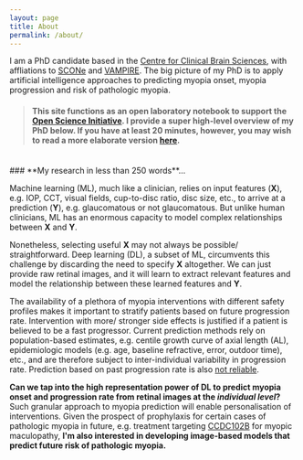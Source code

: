 ```yaml
---
layout: page
title: About
permalink: /about/
---
```


I am a PhD candidate based in the [Centre for Clinical Brain Sciences](https://www.ed.ac.uk/clinical-brain-sciences), with affliations to [SCONe](https://www.ed.ac.uk/clinical-sciences/ophthalmology/scone/about-scone) and [VAMPIRE](https://vampire.computing.dundee.ac.uk). The big picture of my PhD 
is to apply artificial intelligence approaches to predicting myopia onset, myopia progression and risk of pathologic myopia. 

> #### This site functions as an open laboratory notebook to support the [Open Science Initiative](https://en.wikipedia.org/wiki/Open_science). I provide a super high-level overview of my PhD below. If you have at least 20 minutes, however, you may wish to read a more elaborate version [here](https://github.com/fyii200/fyii200.github.io).

<br/>
### **My research in less than 250 words**...

Machine learning (ML), much like a clinician, relies on input features (**X**), e.g. IOP, CCT, visual fields, cup-to-disc ratio, disc size, etc., to arrive at a prediction (**Y**), e.g. glaucomatous or not glaucomatous. But unlike human clinicians, ML has an enormous capacity to model complex relationships between **X** and **Y**.

Nonetheless, selecting useful **X** may not always be possible/ straightforward. Deep learning (DL), a subset of ML, circumvents this challenge by discarding the need to specify **X** altogether. We can just provide raw retinal images, and it will learn to extract relevant features and model the relationship between these learned features and **Y**.

The availability of a plethora of myopia interventions with different safety profiles makes it important to stratify patients based on future progression rate. Intervention with more/ stronger side effects is justified if a patient is believed to be a fast progressor. Current prediction methods rely on population-based estimates, e.g. centile growth curve of axial length (AL), epidemiologic models (e.g. age, baseline refractive, error, outdoor time), etc., and are therefore subject to inter-individual variability in progression rate. Prediction based on past progression rate is also [not reliable](https://iovs.arvojournals.org/article.aspx?articleid=2769467). 

**Can we tap into the high representation power of DL to predict myopia onset and progression rate from retinal images at the *individual level*?** Such granular approach to myopia prediction will enable personalisation of interventions. Given the prospect of prophylaxis for certain cases of pathologic myopia in future, e.g. treatment targeting [CCDC102B](https://www.nature.com/articles/s41467-018-03649-3) for myopic maculopathy, **I'm also interested in developing image-based models that predict future risk of pathologic myopia.**

<!-- ### **geeks**
  
- Myopia (short-sightedness) usually happens because the eyeball is longer than normal. This   has deleterious effects on the integrity of the posterior structures of the eye. Thus, myopia predisposes individuals to sight-threatening diseases like retinal detachment (light-sensitive layer of the eye detaches from its nutrient source), myopic maculopathy (damage to the central part of the eye responsible for sharp vision). <br/> <br/>
Interventions that aim to slow myopia progression has become available in recent years. Most of them have been shown to be effective in clinical trials, but they have different safety profiles. Ideally, one wants to match stronger interventions to patients who are **likely** to experience rapid progression in future. <br/> <br/>
However, current methods of prediction are based on population-based estimates, e.g. younger sub-population with higher baseline myopia is more likely to experience fast progression. They are, therefore, subject to inter-individual variability in progression rate. Furthermore, some clinicians rely heavily on past progression rate, which is [not a reliable](https://iovs.arvojournals.org/article.aspx?articleid=2769467) single predictive factor. <br/> <br/>
Many features of myopia are visible from retinal (back of the eye) images. The retina is also implicated as the starting point in the cascade of biochemical events that cause myopia. **Can we tap into the high represention power of deep learning to make *individualised* prediction of myopia development (if not already short-sighted) or future progression rate (already short-sighted) from retinal images?** <br/> <br/>
Given the prospect of [novel preventive treatments](https://www.nature.com/articles/s41467-018-03649-3) for the development of certain myopic complications, **can we also predict the risk of future myopic complications from retinal images?** -->




